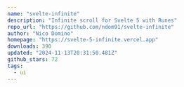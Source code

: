 ```yaml
---
name: "svelte-infinite"
description: "Infinite scroll for Svelte 5 with Runes"
repo_url: "https://github.com/ndom91/svelte-infinite"
author: "Nico Domino"
homepage: "https://svelte-5-infinite.vercel.app"
downloads: 390
updated: "2024-11-13T20:31:50.481Z"
github_stars: 72
tags: 
  - ui
---
```

